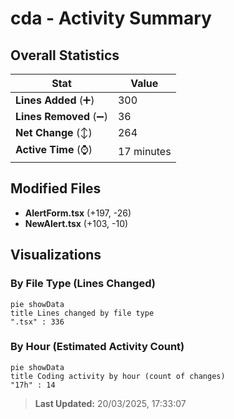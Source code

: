 # cda - Activity Summary 

## Overall Statistics

| Stat                   | Value                                                             |
| ---------------------- | ----------------------------------------------------------------- |
| **Lines Added** (➕)   | 300                                          |
| **Lines Removed** (➖) | 36                                        |
| **Net Change** (↕)    | 264                |
| **Active Time** (⌚)   | 17 minutes |


## Modified Files
- **AlertForm.tsx** (+197, -26)
- **NewAlert.tsx** (+103, -10)

## Visualizations

### By File Type (Lines Changed)

```mermaid
pie showData
title Lines changed by file type
".tsx" : 336
```

### By Hour (Estimated Activity Count)

```mermaid
pie showData
title Coding activity by hour (count of changes)
"17h" : 14
```


> **Last Updated:** 20/03/2025, 17:33:07
